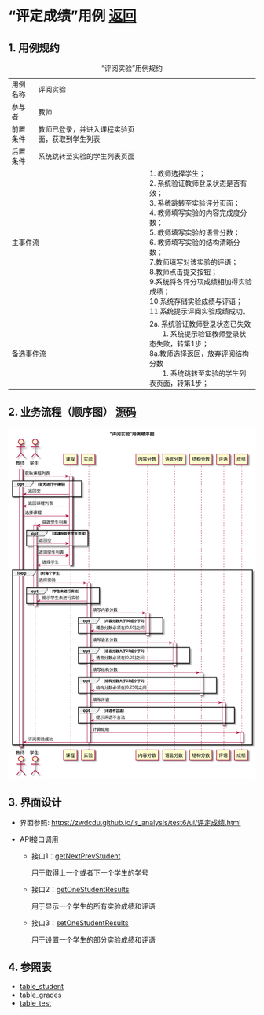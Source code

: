 # “评定成绩”用例 [返回](../README.md)
## 1. 用例规约

<table>
    <caption>“评阅实验”用例规约</caption>
    <tr>
        <td>用例名称</td>
        <td>评阅实验</td>
    </tr>
    <tr>
        <td>参与者</td>
        <td>教师</td>
    </tr>
    <tr>
        <td>前置条件</td>
        <td>教师已登录，并进入课程实验页面，获取到学生列表</td>
    </tr>
    <tr>
        <td>后置条件</td>
        <td>系统跳转至实验的学生列表页面</td>
    </tr>
    <tr>
        <td colspan="2">主事件流</td>
                <td>
                    1. 教师选择学生；<br>
                    2. 系统验证教师登录状态是否有效；<br>
                    3. 系统跳转至实验评分页面；<br>
                    4. 教师填写实验的内容完成度分数；<br>
                    5. 教师填写实验的语言分数；<br>
                    6. 教师填写实验的结构清晰分数；<br>
                    7.教师填写对该实验的评语；<br>
                    8.教师点击提交按钮；<br>
                    9.系统将各评分项成绩相加得实验成绩；<br>
                    10.系统存储实验成绩与评语；<br>
                    11.系统提示评阅实验成绩成功。
                </td>
    </tr>
    <tr>
        <td colspan="2">备选事件流</td>
                <td colspan="2">
                    2a. 系统验证教师登录状态已失效<br>
                        &nbsp&nbsp&nbsp&nbsp&nbsp&nbsp
                        1. 系统提示验证教师登录状态失败，转第1步；<br>
                    8a.教师选择返回，放弃评阅结构分数<br>
                        &nbsp&nbsp&nbsp&nbsp&nbsp&nbsp
                        1. 系统跳转至实验的学生列表页面，转第1步；<br>
                </td>
    </tr>
</table>


## 2. 业务流程（顺序图） [源码](../src/dafen.puml)
![sequence1](../img/dafen.svg) 

    
## 3. 界面设计
- 界面参照: https://zwdcdu.github.io/is_analysis/test6/ui/评定成绩.html

- API接口调用

    - 接口1：[getNextPrevStudent](../api/getNextPrevStudent.md)
        
        用于取得上一个或者下一个学生的学号
        
    - 接口2：[getOneStudentResults](../api/getOneStudentResults.md)
        
        用于显示一个学生的所有实验成绩和评语
         
    - 接口3：[setOneStudentResults](../api/setOneStudentResult.md)
    
        用于设置一个学生的部分实验成绩和评语

    
## 4. 参照表

- [table_student](../database/database.md)
- [table_grades](../database/database.md)
- [table_test](../database/database.md)